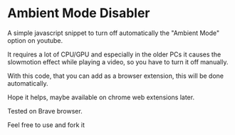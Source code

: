 # Ambient Mode Disabler

A simple javascript snippet to turn off automatically the "Ambient Mode" option on youtube.

It requires a lot of CPU/GPU and especially in the older PCs it causes the slowmotion effect while playing a video, so you have to turn it off manually.

With this code, that you can add as a browser extension, this will be done automatically.

Hope it helps, maybe available on chrome web extensions later.

Tested on Brave browser.

Feel free to use and fork it
